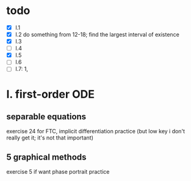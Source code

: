 # todo 

- [x] I.1
- [x] I.2 do something from 12-18; find the largest interval of existence
- [x] I.3
- [ ] I.4
- [x] I.5
- [ ] I.6
- [ ] I.7: 1, 

# I. first-order ODE

## separable equations

exercise 24 for FTC, implicit differentiation practice (but low key i don't really get it; it's not that important)

<!-- ## 4 general theory -->

## 5 graphical methods

exercise 5 if want phase portrait practice


